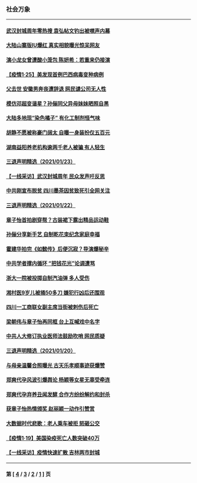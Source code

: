 ### 社会万象
---
#### [武汉封城周年零热搜 袁弘帖文钓出被噤声内幕](../../pages/ncid282/n12711753.md) 
#### [大陆山寨版IU爆红 真实相貌曝光惊呆网友](../../pages/ncid282/n12711517.md) 
#### [演小龙女曾遭酸小笼包 陈妍希：若重来仍接演](../../pages/ncid282/n12711313.md) 
#### [【疫情1·25】美发现首例巴西病毒变种病例](../../pages/ncid282/n12710495.md) 
#### [父去世 安徽男奔丧遭辞退 网民谴公司无人性](../../pages/ncid282/n12710695.md) 
#### [模仿邓超变谐星？孙俪同父异母妹妹晒照自黑](../../pages/ncid282/n12709154.md) 
#### [大陆多地现“染色橘子” 有化工制剂怪气味](../../pages/ncid282/n12709341.md) 
#### [胡静不愿被称豪门阔太 自曝一身装扮仅五百元](../../pages/ncid282/n12708979.md) 
#### [湖南益阳养老机构逾两千老人被骗 有人轻生](../../pages/ncid282/n12709216.md) 
#### [三退声明精选（2021/01/23）](../../pages/ncid282/n12708259.md) 
#### [【一线采访】武汉封城周年 民众发声吁反思](../../pages/ncid282/n12708197.md) 
#### [中共刚宣布脱贫 四川墨茶因贫致死引全网关注](../../pages/ncid282/n12707987.md) 
#### [三退声明精选（2021/01/22）](../../pages/ncid282/n12706606.md) 
#### [章子怡首拍剧穿帮？古装裙下露出精品运动鞋](../../pages/ncid282/n12706385.md) 
#### [孙俪分享新手艺 自制乾花束纪念家庭幸福](../../pages/ncid282/n12705972.md) 
#### [霍建华拍完《如懿传》后便沉寂？导演爆秘辛](../../pages/ncid282/n12706233.md) 
#### [中共学者撑内循环 “把钱花光”论调遭骂](../../pages/ncid282/n12706003.md) 
#### [浙大一院被投掷自制汽油弹 多人受伤](../../pages/ncid282/n12704972.md) 
#### [湘村医9岁儿被捅50多刀 嫌犯行凶后还围观](../../pages/ncid282/n12704575.md) 
#### [四川一工商联女副主席当街被刺伤后死亡](../../pages/ncid282/n12704630.md) 
#### [梁朝伟与章子怡再同框 台上互喊戏中名字](../../pages/ncid282/n12703464.md) 
#### [中共人大修订执业医师法鼓励吹哨 网民质疑](../../pages/ncid282/n12702621.md) 
#### [三退声明精选（2021/01/20）](../../pages/ncid282/n12701627.md) 
#### [与母亲温馨合照曝光 古天乐孝顺事迹获爆赞](../../pages/ncid282/n12701010.md) 
#### [郑爽代孕风波引爆舆论 杨颖等女星无辜受牵连](../../pages/ncid282/n12698979.md) 
#### [郑爽代孕弃养丑闻发酵 合作方纷纷解约和封杀](../../pages/ncid282/n12698452.md) 
#### [获章子怡热情颁奖 赵丽颖一动作引赞赏](../../pages/ncid282/n12698651.md) 
#### [大数据时代悲歌：老人乘车被拒 怒砸公交](../../pages/ncid282/n12698613.md) 
#### [【疫情1·19】美国染疫死亡人数突破40万](../../pages/ncid282/n12697627.md) 
#### [【一线采访】疫情快速扩散 吉林两市封城](../../pages/ncid282/n12697108.md) 

---
#### 第 [ [4](./4.md) / [3](./3.md) / [2](./2.md) / [1](./1.md) ] 页
